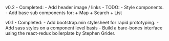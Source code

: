 v0.2
	- Completed:
		- Add header image / links
	- TODO: 
		- Style components.
		- Add base sub components for:
			+ Map
			+ Search
			+ List
			
v0.1
    - Completed:
        - Add bootstrap.min stylesheet for rapid prototyping.
        - Add sass styles on a component level basis
        - Build a bare-bones interface using the react-redux boilerplate by Stephen Grider.

         